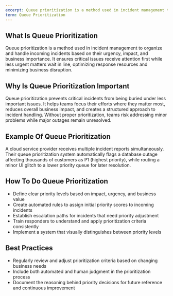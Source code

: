 ```yaml
---
excerpt: Queue prioritization is a method used in incident management to organize and handle incoming incidents based on their urgency, impact, and business importance.
term: Queue Prioritization
---
```

## What Is Queue Prioritization

Queue prioritization is a method used in incident management to organize and handle incoming incidents based on their urgency, impact, and business importance. It ensures critical issues receive attention first while less urgent matters wait in line, optimizing response resources and minimizing business disruption.

## Why Is Queue Prioritization Important

Queue prioritization prevents critical incidents from being buried under less important issues. It helps teams focus their efforts where they matter most, reduces overall business impact, and creates a structured approach to incident handling. Without proper prioritization, teams risk addressing minor problems while major outages remain unresolved.

## Example Of Queue Prioritization

A cloud service provider receives multiple incident reports simultaneously. Their queue prioritization system automatically flags a database outage affecting thousands of customers as P1 (highest priority), while routing a minor UI glitch to a lower priority queue for later resolution.

## How To Do Queue Prioritization

- Define clear priority levels based on impact, urgency, and business value
- Create automated rules to assign initial priority scores to incoming incidents
- Establish escalation paths for incidents that need priority adjustment
- Train responders to understand and apply prioritization criteria consistently
- Implement a system that visually distinguishes between priority levels

## Best Practices

- Regularly review and adjust prioritization criteria based on changing business needs
- Include both automated and human judgment in the prioritization process
- Document the reasoning behind priority decisions for future reference and continuous improvement